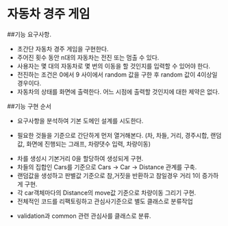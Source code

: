 # 자동차 경주 게임
##기능 요구사항.
* 초간단 자동차 경주 게임을 구현한다.
* 주어진 횟수 동안 n대의 자동차는 전진 또는 멈출 수 있다.
* 사용자는 몇 대의 자동차로 몇 번의 이동을 할 것인지를 입력할 수 있어야 한다.
* 전진하는 조건은 0에서 9 사이에서 random 값을 구한 후 random 값이 4이상일 경우이다.
* 자동차의 상태를 화면에 출력한다. 어느 시점에 출력할 것인지에 대한 제약은 없다.

##기능 구현 순서
* 요구사항을 분석하여 기본 도메인 설계를 시도한다.
 - 필요한 것들을 기준으로 간단하게 먼저 열거해본다. (차, 차들, 거리, 경주시합, 랜덤값, 화면에 진행되는 그래프, 차량댓수 입력, 차량이동)
* 차를 생성시 기본거리 0을 할당하여 생성되게 구현.
* 차들의 집합인 Cars를 기준으로 Cars -> Car -> Distance 관계를 구축.
* 랜덤값을 생성하고 판별값 기준으로 참,거짓을 반환하고 참일경우 거리 1이 증가하게 구현.
* 각 car객체마다의 Distance의 move값 기준으로 차량이동 그리기 구현.
* 전체적인 코드를 리팩토링하고 관심사기준으로 별도 클래스로 분류작업
 - validation과 common 관련 관심사를 클래스로 분류.
